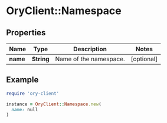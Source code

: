 # OryClient::Namespace

## Properties

| Name | Type | Description | Notes |
| ---- | ---- | ----------- | ----- |
| **name** | **String** | Name of the namespace. | [optional] |

## Example

```ruby
require 'ory-client'

instance = OryClient::Namespace.new(
  name: null
)
```

